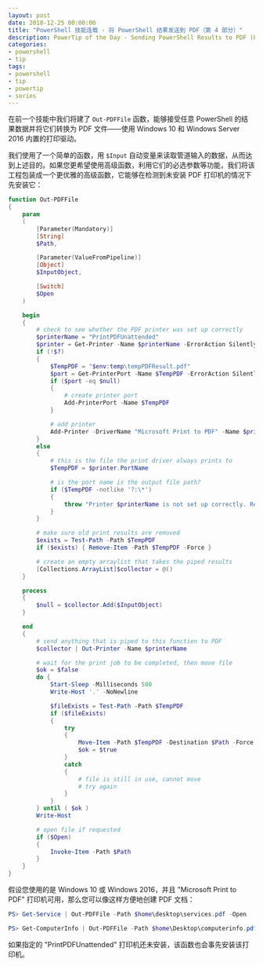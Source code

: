 ```yaml
---
layout: post
date: 2018-12-25 00:00:00
title: "PowerShell 技能连载 - 将 PowerShell 结果发送到 PDF（第 4 部分）"
description: PowerTip of the Day - Sending PowerShell Results to PDF (Part 4)
categories:
- powershell
- tip
tags:
- powershell
- tip
- powertip
- series
---
```

在前一个技能中我们将建了 `Out-PDFFile` 函数，能够接受任意 PowerShell 的结果数据并将它们转换为 PDF 文件——使用 Windows 10 和 Windows Server 2016 内置的打印驱动。

我们使用了一个简单的函数，用 `$Input` 自动变量来读取管道输入的数据，从而达到上述目的。如果您更希望使用高级函数，利用它们的必选参数等功能，我们将该工程包装成一个更优雅的高级函数，它能够在检测到未安装 PDF 打印机的情况下先安装它：

```powershell
function Out-PDFFile
{
    param
    (
        [Parameter(Mandatory)]
        [String]
        $Path,

        [Parameter(ValueFromPipeline)]
        [Object]
        $InputObject,

        [Switch]
        $Open
    )

    begin
    {
        # check to see whether the PDF printer was set up correctly
        $printerName = "PrintPDFUnattended"
        $printer = Get-Printer -Name $printerName -ErrorAction SilentlyContinue
        if (!$?)
        {
            $TempPDF = "$env:temp\tempPDFResult.pdf"
            $port = Get-PrinterPort -Name $TempPDF -ErrorAction SilentlyContinue
            if ($port -eq $null)
            {
                # create printer port
                Add-PrinterPort -Name $TempPDF
            }

            # add printer
            Add-Printer -DriverName "Microsoft Print to PDF" -Name $printerName -PortName $TempPDF
        }
        else
        {
            # this is the file the print driver always prints to
            $TempPDF = $printer.PortName

            # is the port name is the output file path?
            if ($TempPDF -notlike '?:\*')
            {
                throw "Printer $printerName is not set up correctly. Remove the printer, and try again."
            }
        }

        # make sure old print results are removed
        $exists = Test-Path -Path $TempPDF
        if ($exists) { Remove-Item -Path $TempPDF -Force }

        # create an empty arraylist that takes the piped results
        [Collections.ArrayList]$collector = @()
    }

    process
    {
        $null = $collector.Add($InputObject)
    }

    end
    {
        # send anything that is piped to this function to PDF
        $collector | Out-Printer -Name $printerName

        # wait for the print job to be completed, then move file
        $ok = $false
        do {
            Start-Sleep -Milliseconds 500
            Write-Host '.' -NoNewline

            $fileExists = Test-Path -Path $TempPDF
            if ($fileExists)
            {
                try
                {
                    Move-Item -Path $TempPDF -Destination $Path -Force -ea Stop
                    $ok = $true
                }
                catch
                {
                    # file is still in use, cannot move
                    # try again
                }
            }
        } until ( $ok )
        Write-Host

        # open file if requested
        if ($Open)
        {
            Invoke-Item -Path $Path
        }
    }
}
```

假设您使用的是 Windows 10 或 Windows 2016，并且 "Microsoft Print to PDF" 打印机可用，那么您可以像这样方便地创建 PDF 文档：

```powershell
PS> Get-Service | Out-PDFFile -Path $home\desktop\services.pdf -Open

PS> Get-ComputerInfo | Out-PDFFile -Path $home\Desktop\computerinfo.pdf -Open
```

如果指定的 "PrintPDFUnattended" 打印机还未安装，该函数也会事先安装该打印机。

<!--本文国际来源：[Sending PowerShell Results to PDF (Part 4)](https://community.idera.com/database-tools/powershell/powertips/b/tips/posts/sending-powershell-results-to-pdf-part-4)-->
